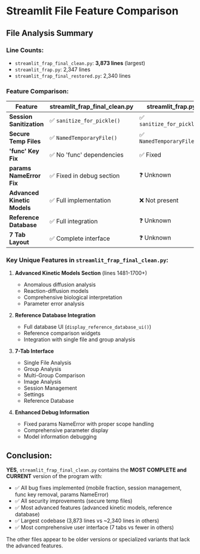 # Streamlit File Feature Comparison

## File Analysis Summary

### Line Counts:
- `streamlit_frap_final_clean.py`: **3,873 lines** (largest)
- `streamlit_frap.py`: 2,347 lines
- `streamlit_frap_final_restored.py`: 2,340 lines

### Feature Comparison:

| Feature | streamlit_frap_final_clean.py | streamlit_frap.py | streamlit_frap_final_restored.py |
|---------|------------------------------|-------------------|-----------------------------------|
| **Session Sanitization** | ✅ `sanitize_for_pickle()` | ✅ `sanitize_for_pickle()` | ✅ `sanitize_for_pickle()` |
| **Secure Temp Files** | ✅ `NamedTemporaryFile()` | ✅ `NamedTemporaryFile()` | ✅ `NamedTemporaryFile()` |
| **'func' Key Fix** | ✅ No 'func' dependencies | ✅ Fixed | ✅ Fixed |
| **params NameError Fix** | ✅ Fixed in debug section | ❓ Unknown | ❓ Unknown |
| **Advanced Kinetic Models** | ✅ Full implementation | ❌ Not present | ❌ Not present |
| **Reference Database** | ✅ Full integration | ❓ Unknown | ❓ Unknown |
| **7 Tab Layout** | ✅ Complete interface | ❓ Unknown | ❓ Unknown |

### Key Unique Features in `streamlit_frap_final_clean.py`:

1. **Advanced Kinetic Models Section** (lines 1481-1700+)
   - Anomalous diffusion analysis
   - Reaction-diffusion models
   - Comprehensive biological interpretation
   - Parameter error analysis

2. **Reference Database Integration**
   - Full database UI (`display_reference_database_ui()`)
   - Reference comparison widgets
   - Integration with single file and group analysis

3. **7-Tab Interface**
   - Single File Analysis
   - Group Analysis  
   - Multi-Group Comparison
   - Image Analysis
   - Session Management
   - Settings
   - Reference Database

4. **Enhanced Debug Information**
   - Fixed params NameError with proper scope handling
   - Comprehensive parameter display
   - Model information debugging

## Conclusion:

**YES**, `streamlit_frap_final_clean.py` contains the **MOST COMPLETE and CURRENT** version of the program with:

- ✅ All bug fixes implemented (mobile fraction, session management, func key removal, params NameError)
- ✅ All security improvements (secure temp files)
- ✅ Most advanced features (advanced kinetic models, reference database)
- ✅ Largest codebase (3,873 lines vs ~2,340 lines in others)
- ✅ Most comprehensive user interface (7 tabs vs fewer in others)

The other files appear to be older versions or specialized variants that lack the advanced features.